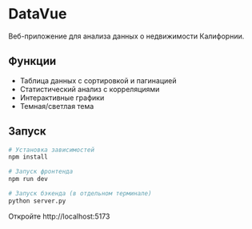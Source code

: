 # DataVue

Веб-приложение для анализа данных о недвижимости Калифорнии.

## Функции

- Таблица данных с сортировкой и пагинацией
- Статистический анализ с корреляциями
- Интерактивные графики
- Темная/светлая тема

## Запуск

```sh
# Установка зависимостей
npm install

# Запуск фронтенда
npm run dev

# Запуск бэкенда (в отдельном терминале)
python server.py
```

Откройте http://localhost:5173
